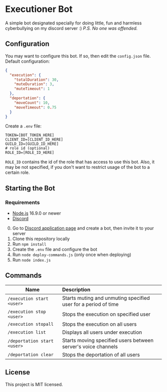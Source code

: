 # Executioner Bot

A simple bot designated specially for doing little, fun and harmless cyberbullying on my discord server :)
*P.S. No one was offended.*

## Configuration

You may want to configure this bot. If so, then edit the `config.json` file. Default configuration:

````json
{
  "execution": {
    "totalDuration": 30,
    "muteDuration": 3,
    "muteTimeout": 1
  },
  "deportation": {
    "moveCount": 10,
    "moveTimeout": 0.75
  }
}
````

Create a `.env` file:

````dotenv
TOKEN=[BOT_TOKEN_HERE]
CLIENT_ID=[CLIENT_ID_HERE]
GUILD_ID=[GUILD_ID_HERE]
# role id (optional)
ROLE_ID=[ROLE_ID_HERE]
````

`ROLE_ID` contains the id of the role that has access to use this bot. Also, it may be not specified, if you don't want
to restrict usage of the bot to a certain role.

## Starting the Bot

### Requirements

* [Node.js](https://nodejs.org/) 16.9.0 or newer
* [Discord](https://discord.com/)

0. Go to [Discord application page](https://discord.com/developers/applications) and create a bot, then invite it to
   your server
1. Clone this repository locally
2. Run `npm install`
3. Create the `.env` file and configure the bot
4. Run `node deploy-commands.js` (only once when deploying)
5. Run `node index.js`

## Commands

| Name                        | Description                                                    |
|-----------------------------|:---------------------------------------------------------------|
| `/execution start <user>`   | Starts muting and unmuting specified user for a period of time |
| `/execution stop <user>`    | Stops the execution on specified user                          |
| `/execution stopall`        | Stops the execution on all users                               |
| `/execution list`           | Displays all users under execution                             |
| `/deportation start <user>` | Starts moving specified users between server's voice channels  |
| `/deportation clear`        | Stops the deportation of all users                             |

## License

This project is MIT licensed.